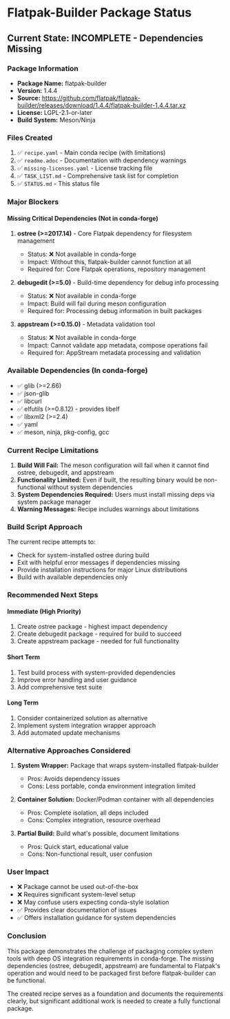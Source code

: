 # Flatpak-Builder Package Status

## Current State: INCOMPLETE - Dependencies Missing

### Package Information
- **Package Name:** flatpak-builder
- **Version:** 1.4.4
- **Source:** https://github.com/flatpak/flatpak-builder/releases/download/1.4.4/flatpak-builder-1.4.4.tar.xz
- **License:** LGPL-2.1-or-later
- **Build System:** Meson/Ninja

### Files Created
1. ✅ `recipe.yaml` - Main conda recipe (with limitations)
2. ✅ `readme.adoc` - Documentation with dependency warnings
3. ✅ `missing-licenses.yaml` - License tracking file
4. ✅ `TASK_LIST.md` - Comprehensive task list for completion
5. ✅ `STATUS.md` - This status file

### Major Blockers

#### Missing Critical Dependencies (Not in conda-forge)
1. **ostree (>=2017.14)** - Core Flatpak dependency for filesystem management
   - Status: ❌ Not available in conda-forge
   - Impact: Without this, flatpak-builder cannot function at all
   - Required for: Core Flatpak operations, repository management

2. **debugedit (>=5.0)** - Build-time dependency for debug info processing
   - Status: ❌ Not available in conda-forge
   - Impact: Build will fail during meson configuration
   - Required for: Processing debug information in built packages

3. **appstream (>=0.15.0)** - Metadata validation tool
   - Status: ❌ Not available in conda-forge
   - Impact: Cannot validate app metadata, compose operations fail
   - Required for: AppStream metadata processing and validation

### Available Dependencies (In conda-forge)
- ✅ glib (>=2.66)
- ✅ json-glib
- ✅ libcurl
- ✅ elfutils (>=0.8.12) - provides libelf
- ✅ libxml2 (>=2.4)
- ✅ yaml
- ✅ meson, ninja, pkg-config, gcc

### Current Recipe Limitations

1. **Build Will Fail:** The meson configuration will fail when it cannot find ostree, debugedit, and appstream
2. **Functionality Limited:** Even if built, the resulting binary would be non-functional without system dependencies
3. **System Dependencies Required:** Users must install missing deps via system package manager
4. **Warning Messages:** Recipe includes warnings about limitations

### Build Script Approach
The current recipe attempts to:
- Check for system-installed ostree during build
- Exit with helpful error messages if dependencies missing
- Provide installation instructions for major Linux distributions
- Build with available dependencies only

### Recommended Next Steps

#### Immediate (High Priority)
1. Create ostree package - highest impact dependency
2. Create debugedit package - required for build to succeed
3. Create appstream package - needed for full functionality

#### Short Term
1. Test build process with system-provided dependencies
2. Improve error handling and user guidance
3. Add comprehensive test suite

#### Long Term
1. Consider containerized solution as alternative
2. Implement system integration wrapper approach
3. Add automated update mechanisms

### Alternative Approaches Considered

1. **System Wrapper:** Package that wraps system-installed flatpak-builder
   - Pros: Avoids dependency issues
   - Cons: Less portable, conda environment integration limited

2. **Container Solution:** Docker/Podman container with all dependencies
   - Pros: Complete isolation, all deps included
   - Cons: Complex integration, resource overhead

3. **Partial Build:** Build what's possible, document limitations
   - Pros: Quick start, educational value
   - Cons: Non-functional result, user confusion

### User Impact
- ❌ Package cannot be used out-of-the-box
- ❌ Requires significant system-level setup
- ❌ May confuse users expecting conda-style isolation
- ✅ Provides clear documentation of issues
- ✅ Offers installation guidance for system dependencies

### Conclusion
This package demonstrates the challenge of packaging complex system tools with deep OS integration requirements in conda-forge. The missing dependencies (ostree, debugedit, appstream) are fundamental to Flatpak's operation and would need to be packaged first before flatpak-builder can be functional.

The created recipe serves as a foundation and documents the requirements clearly, but significant additional work is needed to create a fully functional package.